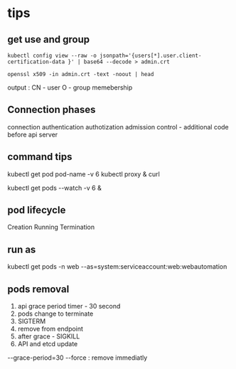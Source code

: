 # tips 
## get use and group
```
kubectl config view --raw -o jsonpath='{users[*].user.client-certification-data }' | base64 --decode > admin.crt

openssl x509 -in admin.crt -text -noout | head
```
output :
CN - user
O - group memebership


## Connection phases
connection 
authentication
authotization 
admission control - additional code before api server 
     
## command tips
kubectl get pod pod-name -v 6
kubectl proxy &
curl <url  from get pod >

kubectl get pods --watch -v 6 &

## pod lifecycle 
Creation 
Running 
Termination 


## run as 
kubectl get pods -n web   --as=system:serviceaccount:web:webautomation


## pods removal
1. api grace period timer - 30 second
2. pods change to terminate
3. SIGTERM
4. remove from endpoint 
5. after grace - SIGKILL
6. API and etcd update

--grace-period=30
--force : remove immediatly 
